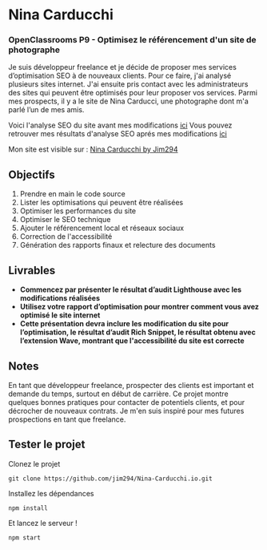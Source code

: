 # Nina Carducchi
### OpenClassrooms P9 - Optimisez le référencement d'un site de photographe

Je suis développeur freelance et je décide de proposer mes services d’optimisation SEO à de nouveaux clients. Pour ce faire, j'ai analysé plusieurs sites internet. J'ai ensuite pris contact avec les administrateurs des sites qui peuvent être optimisés pour leur proposer vos services.
Parmi mes prospects, il y a le site de Nina Carducci, une photographe dont m'a parlé l’un de mes amis.

Voici l'analyse SEO du site avant mes modifications [ici](https://course.oc-static.com/projects/D%C3%A9veloppeur+Web/IW_P9+Optimisation/audit_nina_carducci.pdf)
Vous pouvez retrouver mes résultats d'analyse SEO aprés mes modifications [ici](https://91.163.49.151:61821/share/MuWzG0PwLwtSsJFT/Deschamps_Jean-Marie_2_audit_lighthouse_112023.pdf)

Mon site est visible sur : [Nina Carducchi by Jim294](https://jim294.github.io/Nina-Carducchi.io/)

## Objectifs

1. Prendre en main le code source
2. Lister les optimisations qui peuvent être réalisées
3. Optimiser les performances du site
4. Optimiser le SEO technique
5. Ajouter le référencement local et réseaux sociaux
6. Correction de l'accessibilité
7. Génération des rapports finaux et relecture des documents

## Livrables

- **Commencez par présenter le résultat d’audit Lighthouse avec les modifications réalisées**
- **Utilisez votre rapport d’optimisation pour montrer comment vous avez optimisé le site internet**
- **Cette présentation devra inclure les modification du site pour l’optimisation, le résultat d’audit Rich Snippet, le résultat obtenu avec l’extension Wave, montrant que l'accessibilité du site est correcte**

## Notes

En tant que développeur freelance, prospecter des clients est important et demande du temps, surtout en début de carrière. Ce projet montre quelques bonnes pratiques pour contacter de potentiels clients, et pour décrocher de nouveaux contrats. Je m'en suis inspiré pour mes futures prospections en tant que freelance.

## Tester le projet

Clonez le projet
```terminal
git clone https://github.com/jim294/Nina-Carducchi.io.git
```
Installez les dépendances
```terminal
npm install
```
Et lancez le serveur !
```terminal
npm start
```
